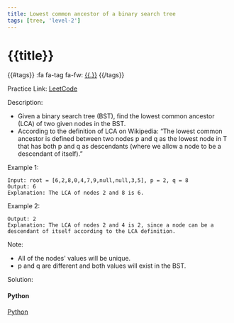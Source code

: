```yaml
---
title: Lowest common ancestor of a binary search tree
tags: [tree, 'level-2']
---
```


# {{title}}

{{#tags}}
:fa fa-tag fa-fw: [{{.}}]({{tagspath}}/{{.}})
{{/tags}}

Practice Link: [LeetCode](https://leetcode.com/problems/lowest-common-ancestor-of-a-binary-search-tree/)

Description:

- Given a binary search tree (BST), find the lowest common ancestor (LCA) of two given nodes in the BST.
- According to the definition of LCA on Wikipedia: “The lowest common ancestor is defined between two nodes p and q as the lowest node in T that has both p and q as descendants (where we allow a node to be a descendant of itself).”

Example 1:

```text
Input: root = [6,2,8,0,4,7,9,null,null,3,5], p = 2, q = 8
Output: 6
Explanation: The LCA of nodes 2 and 8 is 6.
```

Example 2:

```text
Output: 2
Explanation: The LCA of nodes 2 and 4 is 2, since a node can be a descendant of itself according to the LCA definition.
```

Note:

- All of the nodes' values will be unique.
- p and q are different and both values will exist in the BST.

Solution:

<!-- tabs:start -->
#### **Python**

[Python](../pycode/tree/lowest-common-ancestor-of-a-bst.py ':include :type=code')
<!-- tabs:end -->
